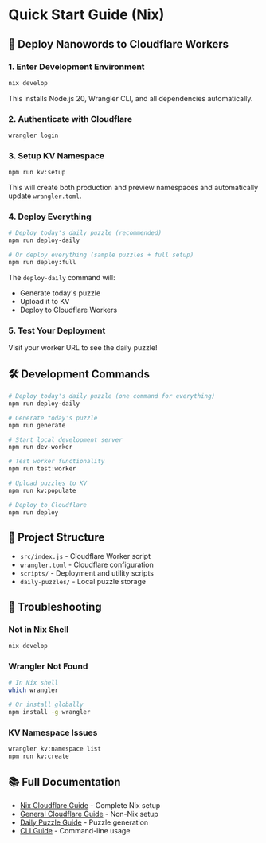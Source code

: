 # Quick Start Guide (Nix)

## 🚀 Deploy Nanowords to Cloudflare Workers

### 1. Enter Development Environment

```bash
nix develop
```

This installs Node.js 20, Wrangler CLI, and all dependencies automatically.

### 2. Authenticate with Cloudflare

```bash
wrangler login
```

### 3. Setup KV Namespace

```bash
npm run kv:setup
```

This will create both production and preview namespaces and automatically update `wrangler.toml`.

### 4. Deploy Everything

```bash
# Deploy today's daily puzzle (recommended)
npm run deploy-daily

# Or deploy everything (sample puzzles + full setup)
npm run deploy:full
```

The `deploy-daily` command will:
- Generate today's puzzle
- Upload it to KV
- Deploy to Cloudflare Workers

### 5. Test Your Deployment

Visit your worker URL to see the daily puzzle!

## 🛠️ Development Commands

```bash
# Deploy today's daily puzzle (one command for everything)
npm run deploy-daily

# Generate today's puzzle
npm run generate

# Start local development server
npm run dev-worker

# Test worker functionality
npm run test:worker

# Upload puzzles to KV
npm run kv:populate

# Deploy to Cloudflare
npm run deploy
```

## 📁 Project Structure

- `src/index.js` - Cloudflare Worker script
- `wrangler.toml` - Cloudflare configuration
- `scripts/` - Deployment and utility scripts
- `daily-puzzles/` - Local puzzle storage

## 🔧 Troubleshooting

### Not in Nix Shell
```bash
nix develop
```

### Wrangler Not Found
```bash
# In Nix shell
which wrangler

# Or install globally
npm install -g wrangler
```

### KV Namespace Issues
```bash
wrangler kv:namespace list
npm run kv:create
```

## 📚 Full Documentation

- [Nix Cloudflare Guide](README-NIX-CLOUDFLARE.md) - Complete Nix setup
- [General Cloudflare Guide](README-CLOUDFLARE.md) - Non-Nix setup
- [Daily Puzzle Guide](README-DAILY.md) - Puzzle generation
- [CLI Guide](README-CLI.md) - Command-line usage
